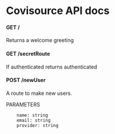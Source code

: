 # Covisource API docs

#### GET /

Returns a welcome greeting

#### GET /secretRoute

If authenticated returns authenticated

#### POST /newUser

A route to make new users.

PARAMETERS

```
    name: string
    email: string
    provider: string
```
